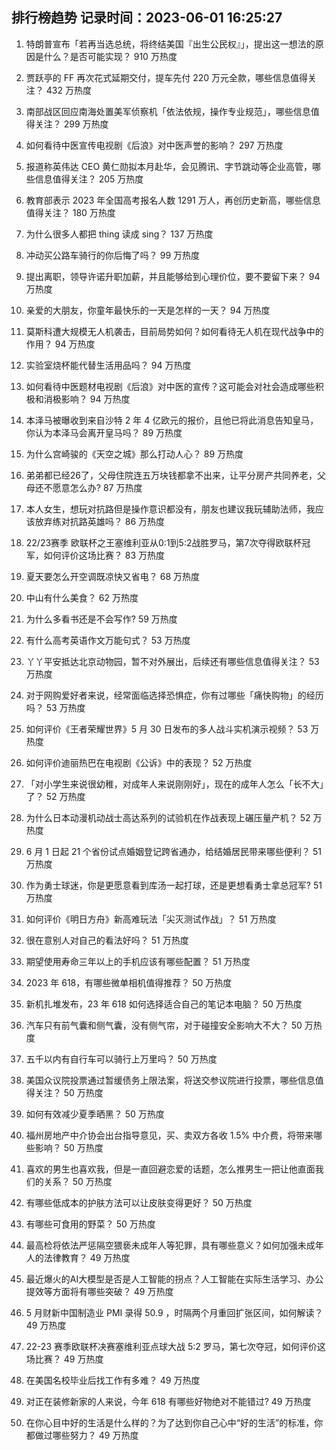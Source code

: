 
## 排行榜趋势 记录时间：2023-06-01 16:25:27
  
  1. 特朗普宣布「若再当选总统，将终结美国『出生公民权』」，提出这一想法的原因是什么？是否可能实现？ 910 万热度
    
  2. 贾跃亭的 FF 再次花式延期交付，提车先付 220 万元全款，哪些信息值得关注？ 432 万热度
    
  3. 南部战区回应南海处置美军侦察机「依法依规，操作专业规范」，哪些信息值得关注？ 299 万热度
    
  4. 如何看待中医宣传电视剧《后浪》对中医声誉的影响？ 297 万热度
    
  5. 报道称英伟达 CEO 黄仁勋拟本月赴华，会见腾讯、字节跳动等企业高管，哪些信息值得关注？ 205 万热度
    
  6. 教育部表示 2023 年全国高考报名人数 1291 万人，再创历史新高，哪些信息值得关注？ 180 万热度
    
  7. 为什么很多人都把 thing 读成 sing？ 137 万热度
    
  8. 冲动买公路车骑行的你后悔了吗？ 99 万热度
    
  9. 提出离职，领导许诺升职加薪，并且能够给到心理价位，要不要留下来？ 94 万热度
    
  10. 亲爱的大朋友，你童年最快乐的一天是怎样的一天？ 94 万热度
    
  11. 莫斯科遭大规模无人机袭击，目前局势如何？如何看待无人机在现代战争中的作用？ 94 万热度
    
  12. 实验室烧杯能代替生活用品吗？ 94 万热度
    
  13. 如何看待中医题材电视剧《后浪》对中医的宣传？这可能会对社会造成哪些积极和消极影响？ 94 万热度
    
  14. 本泽马被曝收到来自沙特 2 年 4 亿欧元的报价，且他已将此消息告知皇马，你认为本泽马会离开皇马吗？ 89 万热度
    
  15. 为什么宫崎骏的《天空之城》那么打动人心？ 89 万热度
    
  16. 弟弟都已经26了，父母住院连五万块钱都拿不出来，让平分房产共同养老，父母还不愿意怎么办? 87 万热度
    
  17. 本人女生，想玩对抗路但是操作意识都没有，朋友也建议我玩辅助法师，我应该放弃练对抗路英雄吗？ 86 万热度
    
  18. 22/23赛季 欧联杯之王塞维利亚从0:1到5:2战胜罗马，第7次夺得欧联杯冠军，如何评价这场比赛？ 83 万热度
    
  19. 夏天要怎么开空调既凉快又省电？ 68 万热度
    
  20. 中山有什么美食？ 62 万热度
    
  21. 为什么多看书还是不会写作? 59 万热度
    
  22. 有什么高考英语作文万能句式？ 53 万热度
    
  23. 丫丫平安抵达北京动物园，暂不对外展出，后续还有哪些信息值得关注？ 53 万热度
    
  24. 对于网购爱好者来说，经常面临选择恐惧症，你有过哪些「痛快购物」的经历吗？ 53 万热度
    
  25. 如何评价《王者荣耀世界》5 月 30 日发布的多人战斗实机演示视频？ 53 万热度
    
  26. 如何评价迪丽热巴在电视剧《公诉》中的表现？ 52 万热度
    
  27. 「对小学生来说很幼稚，对成年人来说刚刚好」，现在的成年人怎么「长不大」了？ 52 万热度
    
  28. 为什么日本动漫机动战士高达系列的试验机在作战表现上碾压量产机？ 52 万热度
    
  29. 6 月 1 日起 21 个省份试点婚姻登记跨省通办，给结婚居民带来哪些便利？ 51 万热度
    
  30. 作为勇士球迷，你是更愿意看到库汤一起打球，还是更想看勇士拿总冠军? 51 万热度
    
  31. 如何评价《明日方舟》新高难玩法「尖灭测试作战」？ 51 万热度
    
  32. 很在意别人对自己的看法好吗？ 51 万热度
    
  33. 期望使用寿命三年以上的手机应该有哪些配置？ 51 万热度
    
  34. 2023 年 618，有哪些微单相机值得推荐？ 50 万热度
    
  35. 新机扎堆发布，23 年 618 如何选择适合自己的笔记本电脑？ 50 万热度
    
  36. 汽车只有前气囊和侧气囊，没有侧气帘，对于碰撞安全影响大不大？ 50 万热度
    
  37. 五千以内有自行车可以骑行上万里吗？ 50 万热度
    
  38. 美国众议院投票通过暂缓债务上限法案，将送交参议院进行投票，哪些信息值得关注？ 50 万热度
    
  39. 如何有效减少夏季晒黑？ 50 万热度
    
  40. 福州房地产中介协会出台指导意见，买、卖双方各收 1.5% 中介费，将带来哪些影响？ 50 万热度
    
  41. 喜欢的男生也喜欢我，但是一直回避恋爱的话题，怎么推男生一把让他直面我们的关系？ 50 万热度
    
  42. 有哪些低成本的护肤方法可以让皮肤变得更好？ 50 万热度
    
  43. 有哪些可食用的野菜？ 50 万热度
    
  44. 最高检将依法严惩隔空猥亵未成年人等犯罪，具有哪些意义？如何加强未成年人的法律教育？ 49 万热度
    
  45. 最近爆火的AI大模型是否是人工智能的拐点？人工智能在实际生活学习、办公提效等方面将有哪些突破？ 49 万热度
    
  46. 5 月财新中国制造业 PMI 录得 50.9 ，时隔两个月重回扩张区间，如何解读？ 49 万热度
    
  47. 22-23 赛季欧联杯决赛塞维利亚点球大战 5:2 罗马，第七次夺冠，如何评价这场比赛？ 49 万热度
    
  48. 在美国名校毕业后找工作有多难？ 49 万热度
    
  49. 对正在装修新家的人来说，今年 618 有哪些好物绝对不能错过? 49 万热度
    
  50. 在你心目中好的生活是什么样的？为了达到你自己心中“好的生活”的标准，你都做过哪些努力？ 49 万热度
    